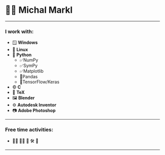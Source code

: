# 👨‍💻 Michal Markl
<hr>

### I work with:
- 🪟 **Windows**
- 🐧 **Linux**
- 🐍 **Python**
  - ✅NumPy
  - ✅SymPy
  - ✅Matplotlib
  - 🏁Pandas
  - 🏁TensorFlow/Keras
- ©️ **C**
- 📝 **TeX**
- 🖼️ **Blender**
- ⚙️ **Autodesk Inventor**
- 📷 **Adobe Photoshop**
<hr>

### Free time activities:
- 🏃‍♂️ 🚵‍♂️ 🎸 🛠️ 📖
<hr>
<!--
**michal-markl/michal-markl** is a ✨ _special_ ✨ repository because its `README.md` (this file) appears on your GitHub profile.

Here are some ideas to get you started:

- 🔭 I’m currently working on ...
- 🌱 I’m currently learning ...
- 👯 I’m looking to collaborate on ...
- 🤔 I’m looking for help with ...
- 💬 Ask me about ...
- 📫 How to reach me: ...
- 😄 Pronouns: ...
- ⚡ Fun fact: ...
-->
